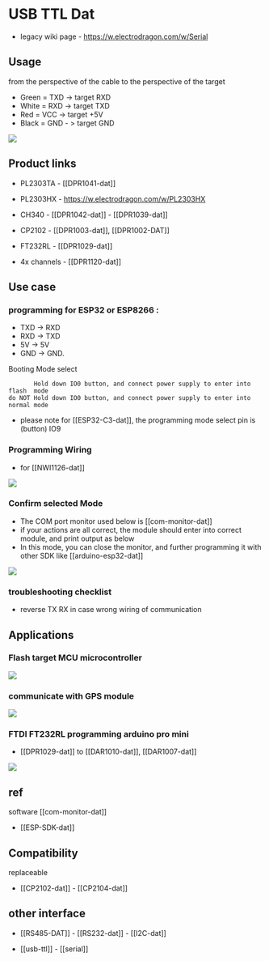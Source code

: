 
# USB TTL Dat 

- legacy wiki page - https://w.electrodragon.com/w/Serial

## Usage 

from the perspective of the cable to the perspective of the target

- Green = TXD -> target RXD  
- White = RXD -> target TXD
- Red = VCC -> target +5V
- Black = GND - > target GND

![](32-40-17-24-07-2023.png)




## Product links 

- PL2303TA - [[DPR1041-dat]] 
- PL2303HX - https://w.electrodragon.com/w/PL2303HX


- CH340 - [[DPR1042-dat]] - [[DPR1039-dat]]

- CP2102 - [[DPR1003-dat]], [[DPR1002-DAT]]

- FT232RL - [[DPR1029-dat]]

- 4x channels - [[DPR1120-dat]]

## Use case 


### programming for ESP32 or ESP8266 : 
- TXD -> RXD
- RXD -> TXD
- 5V -> 5V
- GND -> GND. 

Booting Mode select

           Hold down IO0 button, and connect power supply to enter into flash  mode
    do NOT Hold down IO0 button, and connect power supply to enter into normal mode

- please note for [[ESP32-C3-dat]], the programming mode select pin is (button) IO9


### Programming Wiring 



- for [[NWI1126-dat]]

![](2023-09-27-16-07-06.png)


### Confirm selected Mode 

- The COM port monitor used below is [[com-monitor-dat]]
- if your actions are all correct, the module should enter into correct module, and print output as below
- In this mode, you can close the monitor, and further programming it with other SDK like [[arduino-esp32-dat]]

![](2023-09-27-16-05-42.png)


### troubleshooting checklist
- reverse TX RX in case wrong wiring of communication

## Applications 

### Flash target MCU microcontroller
![](2023-12-19-16-16-01.png)

### communicate with GPS module 
![](2024-01-13-12-35-57.png)

### FTDI FT232RL programming arduino pro mini 

- [[DPR1029-dat]] to [[DAR1010-dat]], [[DAR1007-dat]]
  
![](2024-04-03-15-04-50.png)

## ref 
software [[com-monitor-dat]]

- [[ESP-SDK-dat]]

## Compatibility 

replaceable 
- [[CP2102-dat]] - [[CP2104-dat]]



## other interface 
- [[RS485-DAT]] - [[RS232-dat]] - [[I2C-dat]]


- [[usb-ttl]] - [[serial]]
